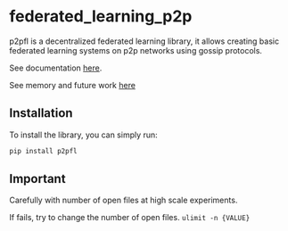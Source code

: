 # federated_learning_p2p

p2pfl is a decentralized federated learning library, it allows creating basic federated learning systems on p2p networks using gossip protocols.

See documentation [here](https://pguijas.github.io/federated_learning_p2p/).

See memory and future work [here](memoria.pdf)

## Installation

To install the library, you can simply run:

```bash
pip install p2pfl
```

## Important

Carefully with number of open files at high scale experiments.

If fails, try to change the number of open files. `ulimit -n {VALUE}`
